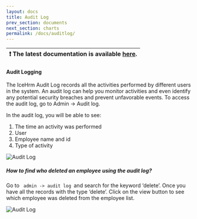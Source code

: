 ```yaml
---
layout: docs
title: Audit Log
prev_section: documents
next_section: charts
permalink: /docs/auditlog/
---
```


| :exclamation:  The latest documentation is available [here](https://icehrm.com/explore/docs/audit-log/).   |
|-----------------------------------------|

#### Audit Logging
The IceHrm Audit Log records all the activities performed by different users in the system. An audit log can help you monitor activities and even identify any potential security breaches and prevent unfavorable events. To access the audit log, go to Admin -> Audit log.

In the audit log, you will be able to see:
1. The time an activity was performed
2. User
3. Employee name and id
4. Type of activity

![Audit Log](https://icehrm.com/explore/wp-content/uploads/2022/09/Untitled-design-69.png)

##### How to find who deleted an employee using the audit log? 

Go to <code> admin -> audit log </code>and search for the keyword ‘delete’. Once you have all the records with the type ‘delete’. Click on the view button to see which employee was deleted from the employee list.

![Audit Log](https://icehrm.com/explore/wp-content/uploads/2022/09/Untitled-900-%C3%97-300px-18.png)

